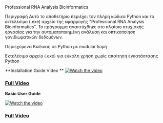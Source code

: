 Professional RNA Analysis Bioinformatics

Περιγραφή
Αυτό το αποθετήριο περιέχει τον πλήρη κώδικα Python και το εκτελέσιμο (.exe) αρχείο της εφαρμογής "Professional RNA Analysis Bioinformatics". Το πρόγραμμα αναπτύχθηκε στο πλαίσιο πτυχιακής εργασίας για την αυτοματοποιημένη ανάλυση και οπτικοποίηση γονιδιωματικών δεδομένων.

Περιεχόμενα
Κώδικας σε Python με modular δομή

Εκτελέσιμο αρχείο (.exe) για εύκολη χρήση χωρίς απαίτηση εγκατάστασης Python

**Installation Guide Video
**
[![Watch the video](https://img.youtube.com/vi/CjMKF5wWLFA/maxresdefault.jpg)](https://youtu.be/CjMKF5wWLFA)

### [Full Video](https://youtu.be/CjMKF5wWLFA)

**Basic User Guide**

[![Watch the video](https://img.youtube.com/vi/RLDB_0Sb2Zk/maxresdefault.jpg)](https://youtu.be/RLDB_0Sb2Zk)

### [Full Video](https://youtu.be/RLDB_0Sb2Zk)
